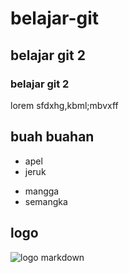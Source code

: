# belajar-git
## belajar git 2
### belajar git 2
lorem sfdxhg,kbml;mbvxff
## buah buahan
- apel
- jeruk
+ mangga
+ semangka
## logo
  ![logo markdown](https://upload.wikimedia.org/wikipedia/commons/thumb/4/48/Markdown-mark.svg/175px-Markdown-mark.svg.png)
